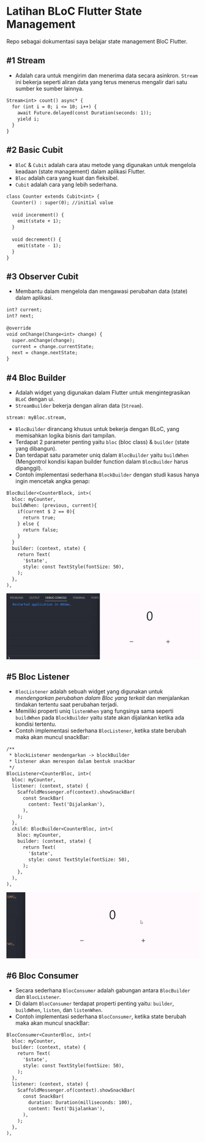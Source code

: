 # Latihan BLoC Flutter State Management

Repo sebagai dokumentasi saya belajar state management BloC Flutter.

## #1 Stream

- Adalah cara untuk mengirim dan menerima data secara asinkron. `Stream` ini bekerja seperti aliran data yang terus menerus mengalir dari satu sumber ke sumber lainnya.

```
Stream<int> count() async* {
  for (int i = 0; i <= 10; i++) {
    await Future.delayed(const Duration(seconds: 1));
    yield i;
  }
}
```

## #2 Basic Cubit

- `BloC` & `Cubit` adalah cara atau metode yang digunakan untuk mengelola keadaan (state management) dalam aplikasi Flutter.
- `Bloc` adalah cara yang kuat dan fleksibel.
- `Cubit` adalah cara yang lebih sederhana.

```
class Counter extends Cubit<int> {
  Counter() : super(0); //initial value

  void incerement() {
    emit(state + 1);
  }

  void decrement() {
    emit(state - 1);
  }
}
```

## #3 Observer Cubit

- Membantu dalam mengelola dan mengawasi perubahan data (state) dalam aplikasi.

```
int? current;
int? next;

@override
void onChange(Change<int> change) {
  super.onChange(change);
  current = change.currentState;
  next = change.nextState;
}
```

## #4 Bloc Builder

- Adalah widget yang digunakan dalam Flutter untuk mengintegrasikan `BLoC` dengan ui.
- `StreamBuilder` bekerja dengan aliran data (`Stream`).

```
stream: myBloc.stream,
```

- `BlocBuilder` dirancang khusus untuk bekerja dengan BLoC, yang memisahkan logika bisnis dari tampilan.
- Terdapat 2 parameter penting yaitu `bloc` (bloc class) & `builder` (state yang dibangun).
- Dan terdapat satu parameter uniq dalam `BlocBuilder` yaitu `buildWhen` (Mengontrol kondisi kapan builder function dalam `BlocBuilder` harus dipanggil).
- Contoh implementasi sederhana `BlockBuilder` dengan studi kasus hanya ingin mencetak angka genap:

```
BlocBuilder<CounterBlock, int>(
  bloc: myCounter,
  buildWhen: (previous, current){
    if(current $ 2 == 0){
      return true;
    } else {
      return false;
    }
  }
  builder: (context, state) {
    return Text(
      '$state',
      style: const TextStyle(fontSize: 50),
    );
  },
),
```

![bloc builder pic](pic/bloc_builder.gif)

## #5 Bloc Listener

- `BlocListener` adalah sebuah widget yang digunakan untuk _mendengarkan perubahan dalam Bloc yang terkait_ dan menjalankan tindakan tertentu saat perubahan terjadi.
- Memiliki properti uniq `listenWhen` yang fungsinya sama seperti `buildWhen` pada `BlockBuilder` yaitu state akan dijalankan ketika ada kondisi tertentu.
- Contoh implementasi sederhana `BlocListener`, ketika state berubah maka akan muncul snackBar:

```
/**
 * blockListener mendengarkan -> blockBuilder
 * listener akan merespon dalam bentuk snackbar
 */
BlocListener<CounterBloc, int>(
  bloc: myCounter,
  listener: (context, state) {
    ScaffoldMessenger.of(context).showSnackBar(
      const SnackBar(
        content: Text('Dijalankan'),
      ),
    );
  },
  child: BlocBuilder<CounterBloc, int>(
    bloc: myCounter,
    builder: (context, state) {
      return Text(
        '$state',
        style: const TextStyle(fontSize: 50),
      );
    },
  ),
),
```

![bloc listener pic](pic/bloc_listener.gif)

## #6 Bloc Consumer

- Secara sederhana `BlocConsumer` adalah gabungan antara `BlocBuilder` dan `BlocListener`.
- Di dalam `BlocConsumer` terdapat properti penting yaitu: `builder`, `buildWhen`, `listen`, dan `listenWhen`.
- Contoh implementasi sederhana `BlocConsumer`, ketika state berubah maka akan muncul snackBar:

```
BlocConsumer<CounterBloc, int>(
  bloc: myCounter,
  builder: (context, state) {
    return Text(
      '$state',
      style: const TextStyle(fontSize: 50),
    );
  },
  listener: (context, state) {
    ScaffoldMessenger.of(context).showSnackBar(
      const SnackBar(
        duration: Duration(milliseconds: 100),
        content: Text('Dijalankan'),
      ),
    );
  },
),
```
